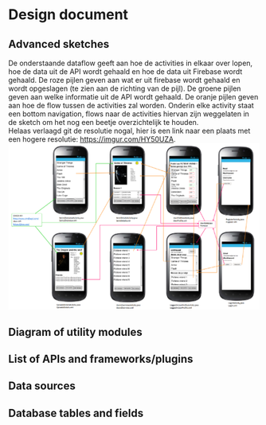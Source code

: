 # Design document

## Advanced sketches
De onderstaande dataflow geeft aan hoe de activities in elkaar over lopen, hoe de data uit de API wordt gehaald en hoe de data uit Firebase wordt gehaald.
De roze pijlen geven aan wat er uit firebase wordt gehaald en wordt opgeslagen (te zien aan de richting van de pijl). De groene pijlen geven aan welke informatie uit de API wordt gehaald. De oranje pijlen geven aan hoe de flow tussen de activities zal worden. Onderin elke activity staat een bottom navigation, flows naar de activities hiervan zijn weggelaten in de sketch om het nog een beetje overzichtelijk te houden.  
Helaas verlaagd git de resolutie nogal, hier is een link naar een plaats met een hogere resolutie: https://imgur.com/HY50UZA.
![](doc/Dataflows.png)

## Diagram of utility modules

## List of APIs and frameworks/plugins

## Data sources

## Database tables and fields


  
